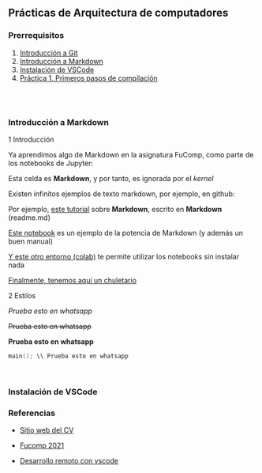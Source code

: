 ## Prácticas de Arquitectura de computadores

### Prerrequisitos


1. [Introducción a Git](#introducción-a-git)
2. [Introducción a Markdown](#introducción-a-markdown)
3. [Instalación de VSCode](#instalación-de-vscode)
4. [Práctica 1. Primeros pasos de compilación](http://casium.uma.es/arqcom-1)

<br>
<br>


### Introducción a Markdown

1 Introducción

Ya aprendimos algo de Markdown en la asignatura FuComp, como parte de los notebooks de Jupyter:

Esta celda es **Markdown**, y por tanto, es ignorada por el *kernel*

Existen infinitos ejemplos de texto markdown, por ejemplo, en github:

Por ejemplo, [este tutorial](https://github.com/luong-komorebi/Markdown-Tutorial) sobre **Markdown**, escrito en **Markdown** (readme.md)

[Este notebook](https://github.com/jakevdp/PythonDataScienceHandbook/tree/master/notebooks) es un ejemplo de la potencia de Markdown (y además un buen manual)

[Y este otro entorno (colab)](https://colab.research.google.com/) te permite utilizar los notebooks sin instalar nada


[Finalmente, tenemos aquí un chuletario](http://github.com/downloads/ahrencode/Miscellaneous/markdown-cheatsheet.pdf)

2 Estilos

_Prueba esto en whatsapp_

~~Prueba esto en whatsapp~~

**Prueba esto en whatsapp**

```c++ 
main(); \\ Prueba esto en whatsapp
```
<br>


### Instalación de VSCode

### Referencias

* [Sitio web del CV](https://eii.cv.uma.es/course/view.php?id=3713)
* [Fucomp 2021](https://eii.cv.uma.es/course/view.php?id=3497)

* [Desarrollo remoto con vscode](https://marketplace.visualstudio.com/items?itemName=ms-vscode-remote.vscode-remote-extensionpack)




